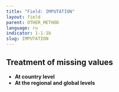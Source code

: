 ```yaml
---
title: "Field: IMPUTATION"
layout: field
parent: OTHER_METHOD
language: ru
indicator: 1-1-1b
slug: IMPUTATION
---
```

## Treatment of missing values

* **At country level**
* **At the regional and global levels**
